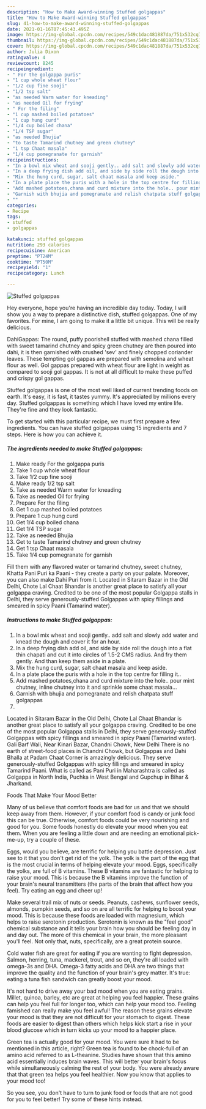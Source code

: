 ```yaml
---
description: "How to Make Award-winning Stuffed golgappas"
title: "How to Make Award-winning Stuffed golgappas"
slug: 41-how-to-make-award-winning-stuffed-golgappas
date: 2021-01-16T07:45:43.495Z
image: https://img-global.cpcdn.com/recipes/549c1dac481887da/751x532cq70/stuffed-golgappas-recipe-main-photo.jpg
thumbnail: https://img-global.cpcdn.com/recipes/549c1dac481887da/751x532cq70/stuffed-golgappas-recipe-main-photo.jpg
cover: https://img-global.cpcdn.com/recipes/549c1dac481887da/751x532cq70/stuffed-golgappas-recipe-main-photo.jpg
author: Julia Dixon
ratingvalue: 4
reviewcount: 8245
recipeingredient:
- " For the golgappa puris"
- "1 cup whole wheat flour"
- "1/2 cup fine sooji"
- "1/2 tsp salt"
- "as needed Warm water for kneading"
- "as needed Oil for frying"
- " For the filing"
- "1 cup mashed boiled potatoes"
- "1 cup hung curd"
- "1/4 cup boiled chana"
- "1/4 TSP sugar"
- "as needed Bhujia"
- "to taste Tamarind chutney and green chutney"
- "1 tsp Chaat masala"
- "1/4 cup pomegranate for garnish"
recipeinstructions:
- "In a bowl mix wheat and sooji gently.. add salt and slowly add water and knead the dough and cover it for an hour."
- "In a deep frying dish add oil, and side by side roll the dough into a flat thin chapati and cut it into circles of 1.5-2 CMS radius. And fry them gently. And than keep them aside in a plate."
- "Mix the hung curd, sugar, salt chaat masala and keep aside."
- "In a plate place the puris with a hole in the top centre for filling it.."
- "Add mashed potatoes,chana and curd mixture into the hole.. pour mint chutney, inline chutney into it and sprinkle some chaat masala..."
- "Garnish with bhujia and pomegranate and relish chatpata stuff golgappas"
- ""
categories:
- Recipe
tags:
- stuffed
- golgappas

katakunci: stuffed golgappas 
nutrition: 293 calories
recipecuisine: American
preptime: "PT24M"
cooktime: "PT50M"
recipeyield: "1"
recipecategory: Lunch

---
```



![Stuffed golgappas](https://img-global.cpcdn.com/recipes/549c1dac481887da/751x532cq70/stuffed-golgappas-recipe-main-photo.jpg)

Hey everyone, hope you're having an incredible day today. Today, I will show you a way to prepare a distinctive dish, stuffed golgappas. One of my favorites. For mine, I am going to make it a little bit unique. This will be really delicious.

DahiGappas: The round, puffy poorishell stuffed with mashed chana filled with sweet tamarind chutney and spicy green chutney are then poured into dahi, it is then garnished with crushed &#39;sev&#39; and finely chopped coriander leaves. These tempting gol gappas are prepared with semolina and wheat flour as well. Gol gappas prepared with wheat flour are light in weight as compared to sooji gol gappas. It is not at all difficult to make these puffed and crispy gol gappas.

Stuffed golgappas is one of the most well liked of current trending foods on earth. It's easy, it is fast, it tastes yummy. It's appreciated by millions every day. Stuffed golgappas is something which I have loved my entire life. They're fine and they look fantastic.


To get started with this particular recipe, we must first prepare a few ingredients. You can have stuffed golgappas using 15 ingredients and 7 steps. Here is how you can achieve it.

<!--inarticleads1-->

##### The ingredients needed to make Stuffed golgappas:

1. Make ready  For the golgappa puris
1. Take 1 cup whole wheat flour
1. Take 1/2 cup fine sooji
1. Make ready 1/2 tsp salt
1. Take as needed Warm water for kneading
1. Take as needed Oil for frying
1. Prepare  For the filing
1. Get 1 cup mashed boiled potatoes
1. Prepare 1 cup hung curd
1. Get 1/4 cup boiled chana
1. Get 1/4 TSP sugar
1. Take as needed Bhujia
1. Get to taste Tamarind chutney and green chutney
1. Get 1 tsp Chaat masala
1. Take 1/4 cup pomegranate for garnish


Fill them with any flavored water or tamarind chutney, sweet chutney, Khatta Pani Puri ka Paani - they create a party on your palate. Moreover, you can also make Dahi Puri from it. Located in Sitaram Bazar in the Old Delhi, Chote Lal Chaat Bhandar is another great place to satisfy all your golgappa craving. Credited to be one of the most popular Golgappa stalls in Delhi, they serve generously-stuffed Golgappas with spicy fillings and smeared in spicy Paani (Tamarind water). 

<!--inarticleads2-->

##### Instructions to make Stuffed golgappas:

1. In a bowl mix wheat and sooji gently.. add salt and slowly add water and knead the dough and cover it for an hour.
1. In a deep frying dish add oil, and side by side roll the dough into a flat thin chapati and cut it into circles of 1.5-2 CMS radius. And fry them gently. And than keep them aside in a plate.
1. Mix the hung curd, sugar, salt chaat masala and keep aside.
1. In a plate place the puris with a hole in the top centre for filling it..
1. Add mashed potatoes,chana and curd mixture into the hole.. pour mint chutney, inline chutney into it and sprinkle some chaat masala...
1. Garnish with bhujia and pomegranate and relish chatpata stuff golgappas
1. 


Located in Sitaram Bazar in the Old Delhi, Chote Lal Chaat Bhandar is another great place to satisfy all your golgappa craving. Credited to be one of the most popular Golgappa stalls in Delhi, they serve generously-stuffed Golgappas with spicy fillings and smeared in spicy Paani (Tamarind water). Gali Barf Wali, Near Kinari Bazar, Chandni Chowk, New Delhi There is no earth of street-food places in Chandni Chowk, but Golgappas and Dahi Bhalla at Padam Chaat Corner is amazingly delicious. They serve generously-stuffed Golgappas with spicy fillings and smeared in spicy Tamarind Paani. What is called as Pani Puri in Maharashtra is called as Golgappa in North India, Puchka in West Bengal and Gupchup in Bihar &amp; Jharkand. 

Foods That Make Your Mood Better


Many of us believe that comfort foods are bad for us and that we should keep away from them. However, if your comfort food is candy or junk food this can be true. Otherwise, comfort foods could be very nourishing and good for you. Some foods honestly do elevate your mood when you eat them. When you are feeling a little down and are needing an emotional pick-me-up, try a couple of these.

Eggs, would you believe, are terrific for helping you battle depression. Just see to it that you don't get rid of the yolk. The yolk is the part of the egg that is the most crucial in terms of helping elevate your mood. Eggs, specifically the yolks, are full of B vitamins. These B vitamins are fantastic for helping to raise your mood. This is because the B vitamins improve the function of your brain's neural transmitters (the parts of the brain that affect how you feel). Try eating an egg and cheer up!

Make several trail mix of nuts or seeds. Peanuts, cashews, sunflower seeds, almonds, pumpkin seeds, and so on are all terrific for helping to boost your mood. This is because these foods are loaded with magnesium, which helps to raise serotonin production. Serotonin is known as the "feel good" chemical substance and it tells your brain how you should be feeling day in and day out. The more of this chemical in your brain, the more pleasant you'll feel. Not only that, nuts, specifically, are a great protein source.

Cold water fish are great for eating if you are wanting to fight depression. Salmon, herring, tuna, mackerel, trout, and so on, they're all loaded with omega-3s and DHA. Omega-3 fatty acids and DHA are two things that improve the quality and the function of your brain's grey matter. It's true: eating a tuna fish sandwich can greatly boost your mood. 

It's not hard to drive away your bad mood when you are eating grains. Millet, quinoa, barley, etc are great at helping you feel happier. These grains can help you feel full for longer too, which can help your mood too. Feeling famished can really make you feel awful! The reason these grains elevate your mood is that they are not difficult for your stomach to digest. These foods are easier to digest than others which helps kick start a rise in your blood glucose which in turn kicks up your mood to a happier place.

Green tea is actually good for your mood. You were sure it had to be mentioned in this article, right? Green tea is found to be chock-full of an amino acid referred to as L-theanine. Studies have shown that this amino acid essentially induces brain waves. This will better your brain's focus while simultaneously calming the rest of your body. You were already aware that that green tea helps you feel healthier. Now you know that applies to your mood too!

So you see, you don't have to turn to junk food or foods that are not good for you to feel better! Try  some  of  these  hints  instead.

